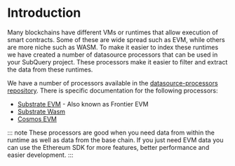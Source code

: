 # Introduction

Many blockchains have different VMs or runtimes that allow execution of smart contracts. Some of these are wide spread such as EVM, while others are more niche such as WASM. To make it easier to index these runtimes we have created a number of datasource processors that can be used in your SubQuery project.
These processors make it easier to filter and extract the data from these runtimes.

We have a number of processors available in the [datasource-processors repository](https://github.com/subquery/datasource-processors). There is specific documentation for the following processors:
* [Substrate EVM](./substrate-evm.md) - Also known as Frontier EVM
* [Substrate Wasm](./substrate-wasm.md)
* [Cosmos EVM](./cosmos-evm.md)

::: note
These processors are good when you need data from within the runtime as well as data from the base chain. If you just need EVM data you can use the Ethereum SDK for more features, better performance and easier development.
:::
